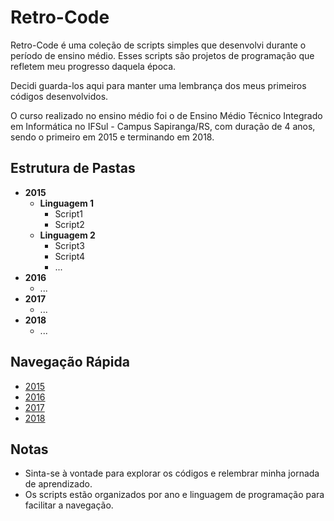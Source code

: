 # Retro-Code
Retro-Code é uma coleção de scripts simples que desenvolvi durante o período de ensino médio. Esses scripts são projetos
de programação que refletem meu progresso daquela época. 

Decidi guarda-los aqui para manter uma lembrança dos meus primeiros códigos desenvolvidos.

O curso realizado no ensino médio foi o de Ensino Médio Técnico Integrado em Informática no IFSul - Campus Sapiranga/RS,
com duração de 4 anos, sendo o primeiro em 2015 e terminando em 2018.

## Estrutura de Pastas

- **2015**
  - **Linguagem 1**
    - Script1
    - Script2
  - **Linguagem 2**
    - Script3
    - Script4
    - ...
- **2016**
    - ...
- **2017**
    - ...
- **2018**
    - ...

## Navegação Rápida

- [2015](2015/)
- [2016](2016/)
- [2017](2017/)
- [2018](2018/)

## Notas

- Sinta-se à vontade para explorar os códigos e relembrar minha jornada de aprendizado.
- Os scripts estão organizados por ano e linguagem de programação para facilitar a navegação.
 